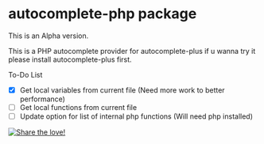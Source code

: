 # autocomplete-php package
This is an Alpha version.

This is a PHP autocomplete provider for autocomplete-plus if u wanna try it please install autocomplete-plus first.

To-Do List
- [x] Get local variables from current file (Need more work to better performance)
- [ ] Get local functions from current file
- [ ] Update option for list of internal php functions (Will need php installed)

[![Share the love!](https://www.paypalobjects.com/pt_BR/BR/i/btn/btn_donateCC_LG.gif)](https://www.paypal.com/cgi-bin/webscr?cmd=_s-xclick&hosted_button_id=AMS87WQKEVEHG)
